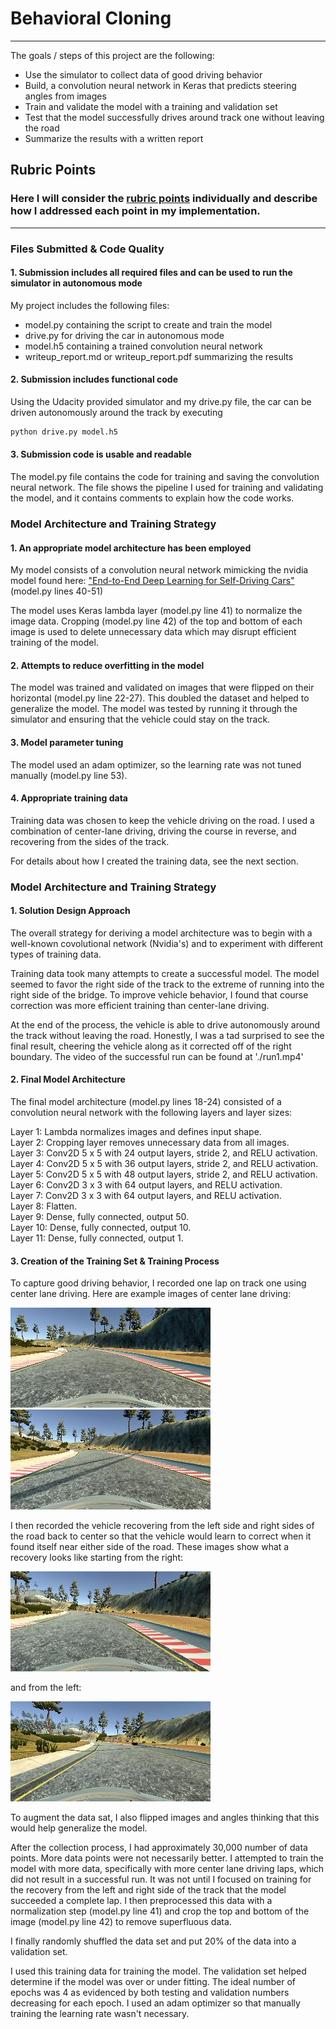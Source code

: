 # **Behavioral Cloning** 

---

The goals / steps of this project are the following:
* Use the simulator to collect data of good driving behavior
* Build, a convolution neural network in Keras that predicts steering angles from images
* Train and validate the model with a training and validation set
* Test that the model successfully drives around track one without leaving the road
* Summarize the results with a written report


[//]: # (Image References)

[image1]: ./examples/placeholder.png "Model Visualization"
[image2]: ./examples/placeholder.png "Grayscaling"
[image3]: ./examples/placeholder_small.png "Recovery Image"
[image4]: ./examples/placeholder_small.png "Recovery Image"
[image5]: ./examples/placeholder_small.png "Recovery Image"
[image6]: ./examples/placeholder_small.png "Normal Image"
[image7]: ./examples/placeholder_small.png "Flipped Image"

## Rubric Points
### Here I will consider the [rubric points](https://review.udacity.com/#!/rubrics/432/view) individually and describe how I addressed each point in my implementation.  

---
### Files Submitted & Code Quality

#### 1. Submission includes all required files and can be used to run the simulator in autonomous mode

My project includes the following files:
* model.py containing the script to create and train the model
* drive.py for driving the car in autonomous mode
* model.h5 containing a trained convolution neural network 
* writeup_report.md or writeup_report.pdf summarizing the results

#### 2. Submission includes functional code
Using the Udacity provided simulator and my drive.py file, the car can be driven autonomously around the track by executing 
```sh
python drive.py model.h5
```

#### 3. Submission code is usable and readable

The model.py file contains the code for training and saving the convolution neural network. The file shows the pipeline I used for training and validating the model, and it contains comments to explain how the code works.

### Model Architecture and Training Strategy

#### 1. An appropriate model architecture has been employed

My model consists of a convolution neural network mimicking the nvidia model found here: ["End-to-End Deep Learning for Self-Driving Cars"](https://devblogs.nvidia.com/deep-learning-self-driving-cars) (model.py lines 40-51) 

The model uses Keras lambda layer (model.py line 41) to normalize the image data. Cropping (model.py line 42) of the top and bottom of each image is used to delete unnecessary data which may disrupt efficient training of the model.

#### 2. Attempts to reduce overfitting in the model

The model was trained and validated on images that were flipped on their horizontal (model.py line 22-27). This doubled the dataset and helped to generalize the model. The model was tested by running it through the simulator and ensuring that the vehicle could stay on the track.

#### 3. Model parameter tuning

The model used an adam optimizer, so the learning rate was not tuned manually (model.py line 53).

#### 4. Appropriate training data

Training data was chosen to keep the vehicle driving on the road. I used a combination of center-lane driving, driving the course in reverse, and recovering from the sides of the track. 

For details about how I created the training data, see the next section. 

### Model Architecture and Training Strategy

#### 1. Solution Design Approach

The overall strategy for deriving a model architecture was to begin with a well-known covolutional network (Nvidia's) and to experiment with different types of training data.

Training data took many attempts to create a successful model. The model seemed to favor the right side of the track to the extreme of running into the right side of the bridge. To improve vehicle behavior, I found that course correction was more efficient training than center-lane driving.

At the end of the process, the vehicle is able to drive autonomously around the track without leaving the road. Honestly, I was a tad surprised to see the final result, cheering the vehicle along as it corrected off of the right boundary. The video of the successful run can be found at './run1.mp4'

#### 2. Final Model Architecture

The final model architecture (model.py lines 18-24) consisted of a convolution neural network with the following layers and layer sizes:

Layer  1: Lambda normalizes images and defines input shape.  
Layer  2: Cropping layer removes unnecessary data from all images.  
Layer  3: Conv2D 5 x 5 with 24 output layers, stride 2, and RELU activation.  
Layer  4: Conv2D 5 x 5 with 36 output layers, stride 2, and RELU activation.  
Layer  5: Conv2D 5 x 5 with 48 output layers, stride 2, and RELU activation.  
Layer  6: Conv2D 3 x 3 with 64 output layers, and RELU activation.  
Layer  7: Conv2D 3 x 3 with 64 output layers, and RELU activation.  
Layer  8: Flatten.  
Layer  9: Dense, fully connected, output 50.  
Layer 10: Dense, fully connected, output 10.  
Layer 11: Dense, fully connected, output 1.  

#### 3. Creation of the Training Set & Training Process

To capture good driving behavior, I recorded one lap on track one using center lane driving. Here are example images of center lane driving:

![alt text](https://github.com/blanklist/CarND-Behavioral-Cloning/blob/develop/center_1.jpg "center_1")
![alt text](https://github.com/blanklist/CarND-Behavioral-Cloning/blob/develop/center_2.jpg "center_2")

I then recorded the vehicle recovering from the left side and right sides of the road back to center so that the vehicle would learn to correct when it found itself near either side of the road. These images show what a recovery looks like starting from the right:

![alt text](https://github.com/blanklist/CarND-Behavioral-Cloning/blob/develop/from_right_1.jpg "from_right_1")

and from the left:

![alt text](https://github.com/blanklist/CarND-Behavioral-Cloning/blob/develop/from_left_1.jpg "from_left_1")

To augment the data sat, I also flipped images and angles thinking that this would help generalize the model. 

After the collection process, I had approximately 30,000 number of data points. More data points were not necessarily better. I attempted to train the model with more data, specifically with more center lane driving laps, which did not result in a successful run. It was not until I focused on training for the recovery from the left and right side of the track that the model succeeded a complete lap.
I then preprocessed this data with a normalization step (model.py line 41) and crop the top and bottom of the image (model.py line 42) to remove superfluous data. 

I finally randomly shuffled the data set and put 20% of the data into a validation set. 

I used this training data for training the model. The validation set helped determine if the model was over or under fitting. The ideal number of epochs was 4 as evidenced by both testing and validation numbers decreasing for each epoch. I used an adam optimizer so that manually training the learning rate wasn't necessary.
